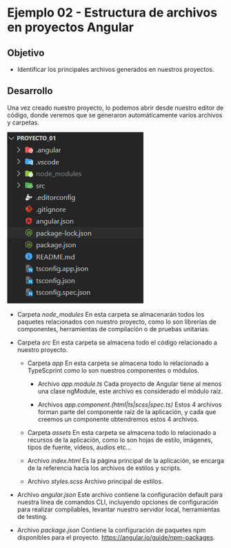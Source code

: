 # Ejemplo 02 - Estructura de archivos en proyectos Angular
## Objetivo
 
* Identificar los principales archivos generados en nuestros proyectos.
 
## Desarrollo
 
Una vez creado nuestro proyecto, lo podemos abrir desde nuestro editor de código, donde veremos que se generaron automáticamente varios archivos y carpetas.
 
![](assets/archivos.PNG)
 
* Carpeta *node_modules*
    En esta carpeta se almacenarán todos los paquetes relacionados con nuestro proyecto, como lo son librerías de componentes, herramientas de compilación o de pruebas unitarias.
 
* Carpeta *src*
    En esta carpeta se almacena todo el código relacionado a nuestro proyecto.
 
    * Carpeta *app*
        En esta carpeta se almacena todo lo relacionado a TypeScprint como lo son nuestros componentes o módulos.
        * Archivo *app.module.ts*
            Cada proyecto de Angular tiene al menos una clase ngModule, este archivo es considerado el módulo raíz.
       
        * Archivos *app.component.(html|ts|scss|spec.ts)*
            Estos 4 archivos forman parte del componente raíz de la aplicación, y cada que creemos un componente obtendremos estos 4 archivos.
 
    * Carpeta *assets*
        En esta carpeta se almacena todo lo relacionado a recursos de la aplicación, como lo son hojas de estilo, imágenes, tipos de fuente, videos, audios etc...
 
    * Archivo *index.html*
        Es la página principal de la aplicación, se encarga de la referencia hacia los archivos de estilos y scripts.
 
    * Archivo *styles.scss*
        Archivo principal de estilos.
 
* Archivo *angular.json*
Este archivo contiene la configuración default para nuestra línea de comandos CLI, incluyendo opciones de configuración para realizar compilables, levantar nuestro servidor local, herramientas de testing.
 
* Archivo *package.json*
Contiene la configuración de paquetes npm disponibles para el proyecto. https://angular.io/guide/npm-packages.
